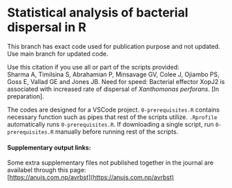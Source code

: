 # Statistical analysis of bacterial dispersal in R

This branch has exact code used for publication purpose and not updated. Use main branch for updated code.

Use this citation if you use all or part of the scripts provided:  
Sharma A, Timilsina S, Abrahamian P, Minsavage GV, Colee J, Ojiambo PS, Goss E, Vallad GE and Jones JB. Need for speed: Bacterial effector XopJ2 is associated with increased rate of dispersal of *Xanthomonas perforans*. [In preparation].

The codes are designed for a VSCode project. `0-prerequisites.R` contains necessary function such as pipes that rest of the scripts utilize. `.Rprofile` automatically runs `0-prerequisites.R`. If downloading a single script, run `0-prerequisites.R` manually before running rest of the scripts.

#### Supplementary output links:  
Some extra supplementary files not published together in the journal are availabel through this page:  
[https://anujs.com.np/avrbst](https://anujs.com.np/avrbst)
